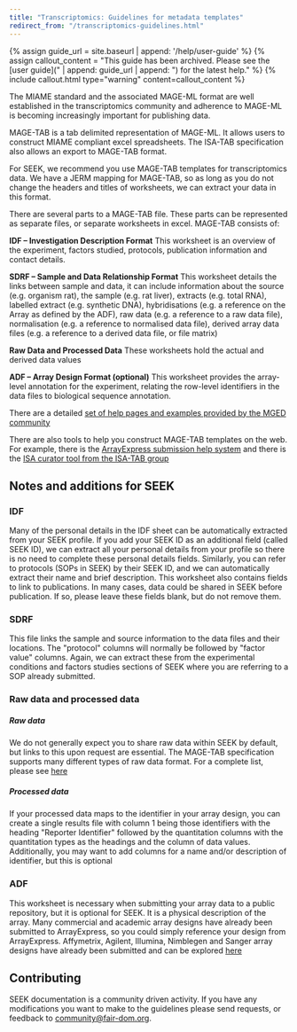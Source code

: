 ```yaml
---
title: "Transcriptomics: Guidelines for metadata templates"
redirect_from: "/transcriptomics-guidelines.html"
---
```


{% assign guide_url = site.baseurl | append: '/help/user-guide' %}
{% assign callout_content = "This guide has been archived. Please see the [user guide](" | append: guide_url | append: ") for the latest help." %}
{% include callout.html type="warning" content=callout_content %}

The MIAME standard and the associated MAGE-ML format are well established in the transcriptomics community and adherence to MAGE-ML is becoming increasingly important for publishing data.

MAGE-TAB is a tab delimited representation of MAGE-ML. It allows users to construct MIAME compliant excel spreadsheets. The ISA-TAB specification also allows an export to MAGE-TAB format.

For SEEK, we recommend you use MAGE-TAB templates for transcriptomics data. We have a JERM mapping for MAGE-TAB, so as long as you do not change the headers and titles of worksheets, we can extract your data in this format.

There are several parts to a MAGE-TAB file. These parts can be represented as separate files, or separate worksheets in excel. MAGE-TAB consists of:

**IDF – Investigation Description Format**
This worksheet is an overview of the experiment, factors studied, protocols, publication information and contact details.

**SDRF – Sample and Data Relationship Format**
This worksheet details the links between sample and data, it can include information about the source (e.g. organism rat), the sample (e.g. rat liver), extracts (e.g. total RNA), labelled extract (e.g. synthetic DNA), hybridisations (e.g. a reference on the Array as defined by the ADF), raw data (e.g. a reference to a raw data file), normalisation (e.g. a reference to normalised data file), derived array data files (e.g. a reference to a derived data file, or file matrix)

**Raw Data and Processed Data**
These worksheets hold the actual and derived data values

**ADF – Array Design Format (optional)**
This worksheet provides the array-level annotation for the experiment, relating the row-level identifiers in the data files to biological sequence annotation.

There are a detailed [set of help pages and examples provided by the MGED community][1]

There are also tools to help you construct MAGE-TAB templates on the web. For example, there is the [ArrayExpress submission help system][2] and there is the [ISA curator tool from the ISA-TAB group][3]

## Notes and additions for SEEK

### IDF

Many of the personal details in the IDF sheet can be automatically extracted from your SEEK profile. If you add your SEEK ID as an additional field (called SEEK ID), we can extract all your personal details from your profile so there is no need to complete these personal details fields.
Similarly, you can refer to protocols (SOPs in SEEK) by their SEEK ID, and we can automatically extract their name and brief description.
This worksheet also contains fields to link to publications. In many cases, data could be shared in SEEK before publication. If so, please leave these fields blank, but do not remove them.

### SDRF

This file links the sample and source information to the data files and their locations.
The "protocol" columns will normally be followed by "factor value" columns. Again, we can extract these from the experimental conditions and factors studies sections of SEEK where you are referring to a SOP already submitted.

### Raw data and processed data

##### Raw data

We do not generally expect you to share raw data within SEEK by default, but links to this upon request are essential. The MAGE-TAB specification supports many different types of raw data format. For a complete list, please see [here][4]

##### Processed data

If your processed data maps to the identifier in your array design, you can create a single results file with column 1 being those identifiers with the heading "Reporter Identifier" followed by the quantitation columns with the quantitation types as the headings and the column of data values. Additionally, you may want to add columns for a name and/or description of identifier, but this is optional

### ADF

This worksheet is necessary when submitting your array data to a public repository, but it is optional for SEEK. It is a physical description of the array. Many commercial and academic array designs have already been submitted to ArrayExpress, so you could simply reference your design from ArrayExpress. Affymetrix, Agilent, Illumina, Nimblegen and Sanger array designs have already been submitted and can be explored [here][5]

## Contributing
SEEK documentation is a community driven activity. If you have any modifications you want to make to the guidelines please send requests, or feedback to <community@fair-dom.org>.

[1]: http://tab2mage.sourceforge.net/docs/magetab_docs.html
[2]: http://www.ebi.ac.uk/cgi-bin/microarray/magetab.cgi
[3]: https://github.com/ISA-tools/ISAcreator
[4]: http://tab2mage.sourceforge.net/docs/datafiles.html
[5]: http://www.ebi.ac.uk/microarray-as/aer/entry
